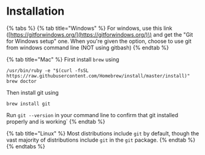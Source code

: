 # Installation

{% tabs %}
{% tab title="Windows" %}
For windows, use this link \([https://gitforwindows.org/](https://gitforwindows.org/)\) and get the "Git for Windows setup" one. When you're given the option, choose to use git from windows command line \(NOT using gitbash\)
{% endtab %}

{% tab title="Mac" %}
First install `brew` using

```text
/usr/bin/ruby -e "$(curl -fsSL https://raw.githubusercontent.com/Homebrew/install/master/install)"
brew doctor
```

Then install git using

```text
brew install git
```

  Run `git --version` in your command line to confirm that git installed properly and is working\`
{% endtab %}

{% tab title="Linux" %}
Most distributions include `git` by default, though the vast majority of distributions include `git` in the `git` package.
{% endtab %}
{% endtabs %}

